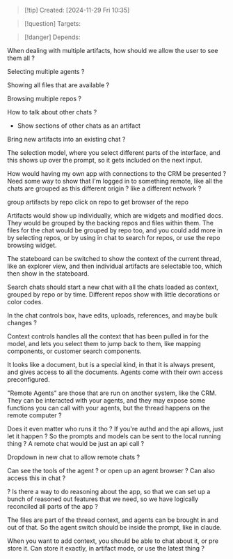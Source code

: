 
>[!tip] Created: [2024-11-29 Fri 10:35]

>[!question] Targets: 

>[!danger] Depends: 

When dealing with multiple artifacts, how should we allow the user to see them all ?

Selecting multiple agents ?

Showing all files that are available ?

Browsing multiple repos ?

How to talk about other chats ?
 - Show sections of other chats as an artifact

Bring new artifacts into an existing chat ?

The selection model, where you select different parts of the interface, and this shows up over the prompt, so it gets included on the next input.

How would having my own app with connections to the CRM be presented ?
Need some way to show that I'm logged in to something remote, like all the chats are grouped as this different origin ? like a different network ?

group artifacts by repo
click on repo to get browser of the repo

Artifacts would show up individually, which are widgets and modified docs.
They would be grouped by the backing repos and files within them.
The files for the chat would be grouped by repo too, and you could add more in by selecting repos, or by using in chat to search for repos, or use the repo browsing widget.

The stateboard can be switched to show the context of the current thread, like an explorer view, and then individual artifacts are selectable too, which then show in the stateboard.

Search chats should start a new chat with all the chats loaded as context, grouped by repo or by time.
Different repos show with little decorations or color codes.

In the chat controls box, have edits, uploads, references, and maybe bulk changes ?

Context controls handles all the context that has been pulled in for the model, and lets you select them to jump back to them, like mapping components, or customer search components.

It looks like a document, but is a special kind, in that it is always present, and gives access to all the documents.  Agents come with their own access preconfigured.

"Remote Agents" are those that are run on another system, like the CRM.  They can be interacted with your agents, and they may expose some functions you can call with your agents, but the thread happens on the remote computer ?

Does it even matter who runs it tho ?  If you're authd and the api allows, just let it happen ?  So the prompts and models can be sent to the local running thing ?
A remote chat would be just an api call ?

Dropdown in new chat to allow remote chats ?

Can see the tools of the agent ? or open up an agent browser ?
Can also access this in chat ?

? Is there a way to do reasoning about the app, so that we can set up a bunch of reasoned out features that we need, so we have logically reconciled all parts of the app ?

The files are part of the thread context, and agents can be brought in and out of that.
So the agent switch should be inside the prompt, like in claude.

When you want to add context, you should be able to chat about it, or pre store it.
Can store it exactly, in artifact mode, or use the latest thing ?